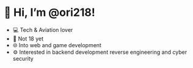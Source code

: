 # 👋 Hi, I’m @ori218!

- 💻 Tech & Aviation lover
- 🔞 Not 18 yet
- 🌐 Into web and game development
- ⚙️ Interested in backend development reverse engineering and cyber security

<!--- [![Top Langs](https://github-readme-stats.vercel.app/api/top-langs/?username=ori218&layout=donut&theme=dark)](https://github.com/anuraghazra/github-readme-stats) -->
